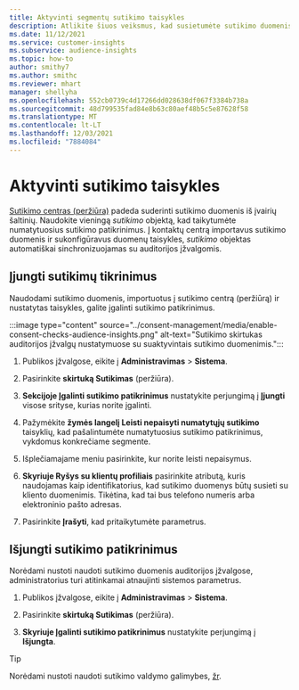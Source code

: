 ```yaml
---
title: Aktyvinti segmentų sutikimo taisykles
description: Atlikite šiuos veiksmus, kad susietumėte sutikimo duomenis ir suaktyvintumėte sutikimo patikrinimus auditorijos įžvalgose. Administratorius taip pat gali išjungti sutikimo patikrinimus.
ms.date: 11/12/2021
ms.service: customer-insights
ms.subservice: audience-insights
ms.topic: how-to
author: smithy7
ms.author: smithc
ms.reviewer: mhart
manager: shellyha
ms.openlocfilehash: 552cb0739c4d17266dd028638df067f3384b738a
ms.sourcegitcommit: 48d799535fad84e8b63c80aef48b5c5e87628f58
ms.translationtype: MT
ms.contentlocale: lt-LT
ms.lasthandoff: 12/03/2021
ms.locfileid: "7884084"
---
```

# <a name="activate-consent-rules"></a>Aktyvinti sutikimo taisykles

[Sutikimo centras (peržiūra)](../consent-management/overview.md) padeda suderinti sutikimo duomenis iš įvairių šaltinių. Naudokite vieningą *sutikimo* objektą, kad taikytumėte numatytuosius sutikimo patikrinimus. Į kontaktų centrą importavus sutikimo duomenis ir sukonfigūravus duomenų taisykles, *sutikimo* objektas automatiškai sinchronizuojamas su auditorijos įžvalgomis.

## <a name="enable-consent-checks"></a>Įjungti sutikimų tikrinimus

Naudodami sutikimo duomenis, importuotus į sutikimo centrą (peržiūrą) ir nustatytas taisykles, galite įgalinti sutikimo patikrinimus. 

:::image type="content" source="../consent-management/media/enable-consent-checks-audience-insights.png" alt-text="Sutikimo skirtukas auditorijos įžvalgų nustatymuose su suaktyvintais sutikimo duomenimis.":::

1. Publikos įžvalgose, eikite į **Administravimas** > **Sistema**.

1. Pasirinkite **skirtuką Sutikimas** (peržiūra).

1. **Sekcijoje Įgalinti sutikimo patikrinimus** nustatykite perjungimą į **Įjungti** visose srityse, kurias norite įgalinti.

1. Pažymėkite **žymės langelį Leisti nepaisyti numatytųjų sutikimo** taisyklių, kad pašalintumėte numatytuosius sutikimo patikrinimus, vykdomus konkrečiame segmente. 

1. Išplečiamajame meniu pasirinkite, kur norite leisti nepaisymus.     

1. **Skyriuje Ryšys su klientų profiliais** pasirinkite atributą, kuris naudojamas kaip identifikatorius, kad sutikimo duomenys būtų susieti su kliento duomenimis. Tikėtina, kad tai bus telefono numeris arba elektroninio pašto adresas. 

1. Pasirinkite **Įrašyti**, kad pritaikytumėte parametrus.

## <a name="disable-consent-checks"></a>Išjungti sutikimo patikrinimus

Norėdami nustoti naudoti sutikimo duomenis auditorijos įžvalgose, administratorius turi atitinkamai atnaujinti sistemos parametrus.

1. Publikos įžvalgose, eikite į **Administravimas** > **Sistema**.

1. Pasirinkite **skirtuką Sutikimas** (peržiūra).

1. **Skyriuje Įgalinti sutikimo patikrinimus** nustatykite perjungimą į **Išjungta**.

> [!TIP]
> Norėdami nustoti naudoti sutikimo valdymo galimybes, [žr](../consent-management/system-settings.md).
